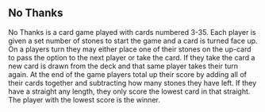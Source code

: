 ## No Thanks
No Thanks is a card game played with cards numbered 3-35. Each player is given a set number of stones to start the game and a card is turned face up. On a players turn they may either place one of their stones on the up-card to pass the option to the next player or take the card. If they take the card a new card is drawn from the deck and that same player takes their turn again. At the end of the game players total up their score by adding all of their cards together and subtracting how many stones they have left. If they have a straight any length, they only score the lowest card in that straight. The player with the lowest score is the winner.

